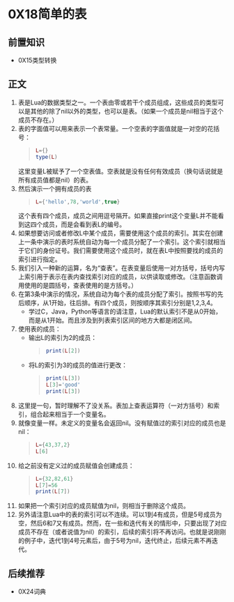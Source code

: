 # 0X18简单的表

## 前置知识

* 0X15类型转换

## 正文

1. 表是Lua的数据类型之一。一个表由零或若干个成员组成，这些成员的类型可以是其他的除了nil以外的类型，也可以是表。（如果一个成员是nil相当于这个成员不存在。）
1. 表的字面值可以用来表示一个表常量。一个空表的字面值就是一对空的花括号：
    >```lua
    >L={}
    >type(L)
    >```
    这里变量L被赋予了一个空表值。空表就是没有任何有效成员（换句话说就是所有成员值都是nil）的表。
1. 然后演示一个拥有成员的表
    >```lua
    >L={'hello',78,'world',true}
    >```
    这个表有四个成员，成员之间用逗号隔开。如果直接print这个变量L并不能看到这四个成员，而是会看到表L的编号。
1. 如果想要访问或者修改L中某个成员，需要使用这个成员的索引。其实在创建上一条中演示的表时系统自动为每一个成员分配了一个索引。这个索引就相当于它们的身份证号。我们需要使用这个成员时，就在表L中按照要找的成员的索引进行指定。
1. 我们引入一种新的运算，名为“查表”。在表变量后使用一对方括号，括号内写上索引用于表示在表内查找索引对应的成员，以供读取或修改。（注意函数调用使用的是圆括号，查表使用的是方括号。）
1. 在第3条中演示的情况，系统自动为每个表的成员分配了索引。按照书写的先后顺序，从1开始，往后排。有四个成员，则按顺序其索引分别是1,2,3,4。
    * 学过C，Java，Python等语言的请注意，Lua的默认索引不是从0开始，而是从1开始。而且涉及到列表索引区间的地方大都是闭区间。
1. 使用表的成员：
    * 输出L的索引为2的成员：
        >```lua
        >print(L[2])
        >```
    * 将L的索引为3的成员的值进行更改：
        >```lua
        >print(L[3])
        >L[3]='good'
        >print(L[3])
        >```
1. 这里提一句，暂时理解不了没关系。表加上查表运算符（一对方括号）和索引，组合起来相当于一个变量名。
1. 就像变量一样。未定义的变量名会返回nil。没有赋值过的索引对应的成员也是nil：
    >```lua
    >L={43,37,2}
    >L[6]
    >```
1. 给之前没有定义过的成员赋值会创建成员：
    >```lua
    >L={32,82,61}
    >L[7]=56
    >print(L[7])
    >```
1. 如果把一个索引对应的成员赋值为nil，则相当于删除这个成员。
1. 另外请注意Lua中的表的索引可以不连续。可以1到4有成员，但是5号成员为空，然后6和7又有成员。然而，在一些和迭代有关的情形中，只要出现了对应成员不存在（或者说值为nil）的索引，后续的索引将不再访问。也就是说刚刚的例子中，迭代1到4号元素后，由于5号为nil，迭代终止，后续元素不再迭代。

## 后续推荐

* 0X24词典